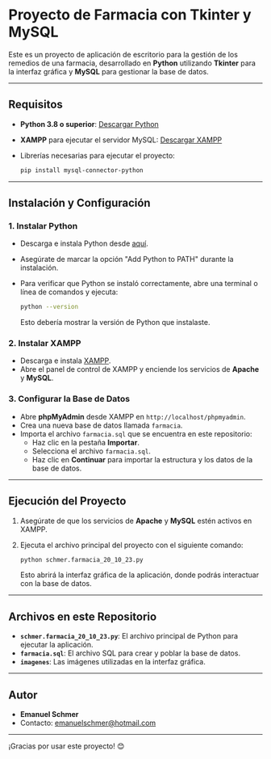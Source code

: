 
# Proyecto de Farmacia con Tkinter y MySQL

Este es un proyecto de aplicación de escritorio para la gestión de los remedios de una farmacia, desarrollado en **Python** utilizando **Tkinter** para la interfaz gráfica y **MySQL** para gestionar la base de datos.

---

## Requisitos

- **Python 3.8 o superior**: [Descargar Python](https://www.python.org/downloads/)
- **XAMPP** para ejecutar el servidor MySQL: [Descargar XAMPP](https://www.apachefriends.org/es/index.html)
- Librerías necesarias para ejecutar el proyecto:

  ```bash
  pip install mysql-connector-python
  ```

---

## Instalación y Configuración

### 1. Instalar Python
- Descarga e instala Python desde [aquí](https://www.python.org/downloads/).
- Asegúrate de marcar la opción "Add Python to PATH" durante la instalación.
- Para verificar que Python se instaló correctamente, abre una terminal o línea de comandos y ejecuta:

  ```bash
  python --version
  ```

  Esto debería mostrar la versión de Python que instalaste.

### 2. Instalar XAMPP
- Descarga e instala [XAMPP](https://www.apachefriends.org/es/index.html).
- Abre el panel de control de XAMPP y enciende los servicios de **Apache** y **MySQL**.

### 3. Configurar la Base de Datos
- Abre **phpMyAdmin** desde XAMPP en `http://localhost/phpmyadmin`.
- Crea una nueva base de datos llamada `farmacia`.
- Importa el archivo `farmacia.sql` que se encuentra en este repositorio:
  - Haz clic en la pestaña **Importar**.
  - Selecciona el archivo `farmacia.sql`.
  - Haz clic en **Continuar** para importar la estructura y los datos de la base de datos.

---

## Ejecución del Proyecto

1. Asegúrate de que los servicios de **Apache** y **MySQL** estén activos en XAMPP.
2. Ejecuta el archivo principal del proyecto con el siguiente comando:

   ```bash
   python schmer.farmacia_20_10_23.py
   ```

   Esto abrirá la interfaz gráfica de la aplicación, donde podrás interactuar con la base de datos.

---

## Archivos en este Repositorio

- **`schmer.farmacia_20_10_23.py`**: El archivo principal de Python para ejecutar la aplicación.
- **`farmacia.sql`**: El archivo SQL para crear y poblar la base de datos.
- **`imagenes`**: Las imágenes utilizadas en la interfaz gráfica.

---

## Autor

- **Emanuel Schmer**
- Contacto: [emanuelschmer@hotmail.com](mailto:emanuelschmer@hotmail.com)

---

¡Gracias por usar este proyecto! 😊
